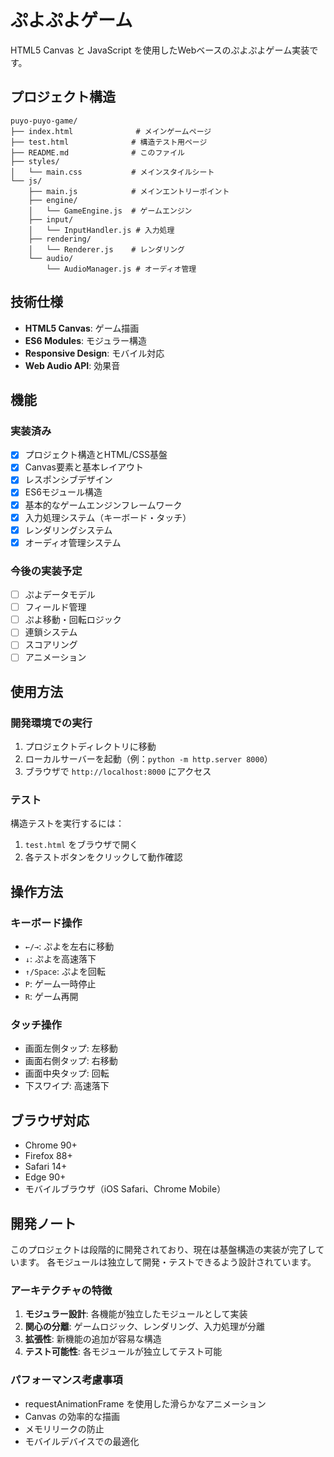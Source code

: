# ぷよぷよゲーム

HTML5 Canvas と JavaScript を使用したWebベースのぷよぷよゲーム実装です。

## プロジェクト構造

```
puyo-puyo-game/
├── index.html              # メインゲームページ
├── test.html              # 構造テスト用ページ
├── README.md              # このファイル
├── styles/
│   └── main.css           # メインスタイルシート
└── js/
    ├── main.js            # メインエントリーポイント
    ├── engine/
    │   └── GameEngine.js  # ゲームエンジン
    ├── input/
    │   └── InputHandler.js # 入力処理
    ├── rendering/
    │   └── Renderer.js    # レンダリング
    └── audio/
        └── AudioManager.js # オーディオ管理
```

## 技術仕様

- **HTML5 Canvas**: ゲーム描画
- **ES6 Modules**: モジュラー構造
- **Responsive Design**: モバイル対応
- **Web Audio API**: 効果音

## 機能

### 実装済み
- [x] プロジェクト構造とHTML/CSS基盤
- [x] Canvas要素と基本レイアウト
- [x] レスポンシブデザイン
- [x] ES6モジュール構造
- [x] 基本的なゲームエンジンフレームワーク
- [x] 入力処理システム（キーボード・タッチ）
- [x] レンダリングシステム
- [x] オーディオ管理システム

### 今後の実装予定
- [ ] ぷよデータモデル
- [ ] フィールド管理
- [ ] ぷよ移動・回転ロジック
- [ ] 連鎖システム
- [ ] スコアリング
- [ ] アニメーション

## 使用方法

### 開発環境での実行

1. プロジェクトディレクトリに移動
2. ローカルサーバーを起動（例：`python -m http.server 8000`）
3. ブラウザで `http://localhost:8000` にアクセス

### テスト

構造テストを実行するには：
1. `test.html` をブラウザで開く
2. 各テストボタンをクリックして動作確認

## 操作方法

### キーボード操作
- `←/→`: ぷよを左右に移動
- `↓`: ぷよを高速落下
- `↑/Space`: ぷよを回転
- `P`: ゲーム一時停止
- `R`: ゲーム再開

### タッチ操作
- 画面左側タップ: 左移動
- 画面右側タップ: 右移動
- 画面中央タップ: 回転
- 下スワイプ: 高速落下

## ブラウザ対応

- Chrome 90+
- Firefox 88+
- Safari 14+
- Edge 90+
- モバイルブラウザ（iOS Safari、Chrome Mobile）

## 開発ノート

このプロジェクトは段階的に開発されており、現在は基盤構造の実装が完了しています。
各モジュールは独立して開発・テストできるよう設計されています。

### アーキテクチャの特徴

1. **モジュラー設計**: 各機能が独立したモジュールとして実装
2. **関心の分離**: ゲームロジック、レンダリング、入力処理が分離
3. **拡張性**: 新機能の追加が容易な構造
4. **テスト可能性**: 各モジュールが独立してテスト可能

### パフォーマンス考慮事項

- requestAnimationFrame を使用した滑らかなアニメーション
- Canvas の効率的な描画
- メモリリークの防止
- モバイルデバイスでの最適化